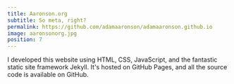 ```yaml
---
title: Aaronson.org
subtitle: So meta, right?
permalink: https://github.com/adamaaronson/adamaaronson.github.io
image: aaronsonorg.jpg
position: 7
---
```


I developed this website using HTML, CSS, JavaScript, and the fantastic static site framework Jekyll. It's hosted on GitHub Pages, and all the source code is available on GitHub.